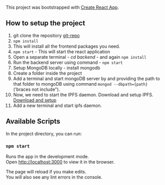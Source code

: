 This project was bootstrapped with [Create React App](https://github.com/facebook/create-react-app).

## How to setup the project
1. git clone the repository [git-repo](https://github.com/ashishnagpal2498/cloud-titans-IPFS.git)
2. ``npm install`` 
3. This will install all the frontend packages you need.
4. `npm start` - This will start the react application
5. Open a separate terminal - *cd backend* - and again ``npm install`` 
6. Run the backend server using command - ``npm start``
7. Setup MongoDB locally - install mongodb 
8. Create a folder inside the project
9. Add a terminal and start mongoDB server by and providing the path to that folder to mongoDB using command `mongod --dbpath={path}` ('braces not include").
10. Now, we need to start the IPFS daemon. Download and setup IPFS. [Download and setup](https://docs.ipfs.io/how-to/command-line-quick-start/#install-ipfs)
11. Add a new terminal and start ipfs daemon.


## Available Scripts

In the project directory, you can run:

### `npm start`

Runs the app in the development mode.<br />
Open [http://localhost:3000](http://localhost:3000) to view it in the browser.

The page will reload if you make edits.<br />
You will also see any lint errors in the console.
